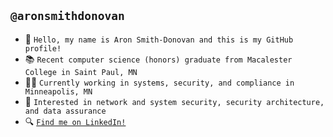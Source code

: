 ## `@aronsmithdonovan`

- 👋 `Hello, my name is Aron Smith-Donovan and this is my GitHub profile!`
- 📚 `Recent computer science (honors) graduate from Macalester College in Saint Paul, MN`
- 👨‍💻 `Currently working in systems, security, and compliance in Minneapolis, MN`
- 💭 `Interested in network and system security, security architecture, and data assurance`
- 🔍 [`Find me on LinkedIn!`](https://www.linkedin.com/in/aronsmithdonovan/)
